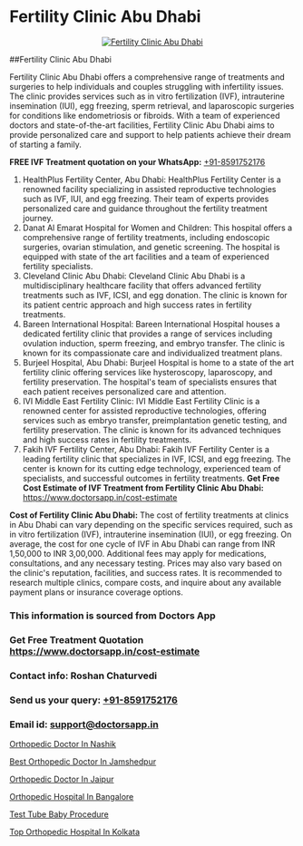 # Fertility Clinic Abu Dhabi

<p align="center">
  <a href="https://doctorsapp.in/treatment/ivf-treatment">
    <img src="https://doctorsapp.co.in/uploads/treatment_image/ICSI.jpg" alt="Fertility Clinic Abu Dhabi">
  </a>
</p>
##Fertility Clinic Abu Dhabi

Fertility Clinic Abu Dhabi offers a comprehensive range of treatments and surgeries to help individuals and couples struggling with infertility issues. The clinic provides services such as in vitro fertilization (IVF), intrauterine insemination (IUI), egg freezing, sperm retrieval, and laparoscopic surgeries for conditions like endometriosis or fibroids. With a team of experienced doctors and state-of-the-art facilities, Fertility Clinic Abu Dhabi aims to provide personalized care and support to help patients achieve their dream of starting a family.

**FREE IVF Treatment quotation on your WhatsApp:**  [+91-8591752176](https://api.whatsapp.com/send?phone=8591752176)

1) HealthPlus Fertility Center, Abu Dhabi: HealthPlus Fertility Center is a renowned facility specializing in assisted reproductive technologies such as IVF, IUI, and egg freezing. Their team of experts provides personalized care and guidance throughout the fertility treatment journey.
2) Danat Al Emarat Hospital for Women and Children: This hospital offers a comprehensive range of fertility treatments, including endoscopic surgeries, ovarian stimulation, and genetic screening. The hospital is equipped with state of the art facilities and a team of experienced fertility specialists.
3) Cleveland Clinic Abu Dhabi: Cleveland Clinic Abu Dhabi is a multidisciplinary healthcare facility that offers advanced fertility treatments such as IVF, ICSI, and egg donation. The clinic is known for its patient centric approach and high success rates in fertility treatments.
4) Bareen International Hospital: Bareen International Hospital houses a dedicated fertility clinic that provides a range of services including ovulation induction, sperm freezing, and embryo transfer. The clinic is known for its compassionate care and individualized treatment plans.
5) Burjeel Hospital, Abu Dhabi: Burjeel Hospital is home to a state of the art fertility clinic offering services like hysteroscopy, laparoscopy, and fertility preservation. The hospital's team of specialists ensures that each patient receives personalized care and attention.
6) IVI Middle East Fertility Clinic: IVI Middle East Fertility Clinic is a renowned center for assisted reproductive technologies, offering services such as embryo transfer, preimplantation genetic testing, and fertility preservation. The clinic is known for its advanced techniques and high success rates in fertility treatments.
7) Fakih IVF Fertility Center, Abu Dhabi: Fakih IVF Fertility Center is a leading fertility clinic that specializes in IVF, ICSI, and egg freezing. The center is known for its cutting edge technology, experienced team of specialists, and successful outcomes in fertility treatments.
**Get Free Cost Estimate of IVF Treatment from Fertility Clinic Abu Dhabi:** https://www.doctorsapp.in/cost-estimate

**Cost of Fertility Clinic Abu Dhabi:**
The cost of fertility treatments at clinics in Abu Dhabi can vary depending on the specific services required, such as in vitro fertilization (IVF), intrauterine insemination (IUI), or egg freezing. On average, the cost for one cycle of IVF in Abu Dhabi can range from INR 1,50,000 to INR 3,00,000. Additional fees may apply for medications, consultations, and any necessary testing. Prices may also vary based on the clinic's reputation, facilities, and success rates. It is recommended to research multiple clinics, compare costs, and inquire about any available payment plans or insurance coverage options.

### This information is sourced from Doctors App 
### Get Free Treatment Quotation https://www.doctorsapp.in/cost-estimate
### Contact info: Roshan Chaturvedi 
### Send us your query: [+91-8591752176](https://api.whatsapp.com/send?phone=8591752176) 
### Email id: support@doctorsapp.in

[Orthopedic Doctor In Nashik](https://www.linkedin.com/pulse/orthopedic-doctor-nashik-doctorsapp-united-arab-emirates-dok7e?trackingId=THM0QSOzU1MT87Dd2T1jSg%3D%3D&lipi=urn%3Ali%3Apage%3Ad_flagship3_company_admin%3BSXrbBuk4SwWZ8nIcZ2zSvw%3D%3D)

[Best Orthopedic Doctor In Jamshedpur](https://www.linkedin.com/pulse/best-orthopedic-doctor-jamshedpur-doctorsapp-chittagong-p10re?trackingId=5WZ7tEx9f0iVijXntCTaUw%3D%3D&lipi=urn%3Ali%3Apage%3Ad_flagship3_company_admin%3BUjs5mcUZR9ewYOKOFkpg2w%3D%3D)

[Orthopedic Doctor In Jaipur](https://medium.com/@vimalrana22/orthopedic-doctor-in-jaipur-cab5aa22cd63)

[Orthopedic Hospital In Bangalore](https://medium.com/@vimalrana22/orthopedic-hospital-in-bangalore-ba14bbeeed06)

[Test Tube Baby Procedure](https://doctors-apps.github.io/doctorsapp/test-tube-baby-procedure)

[Top Orthopedic Hospital In Kolkata](https://doctors-apps.github.io/doctorsapp/top-orthopedic-hospital-in-kolkata)

